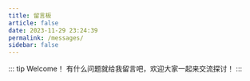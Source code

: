 ```yaml
---
title: 留言板
article: false
date: 2023-11-29 23:24:39
permalink: /messages/
sidebar: false
---
```


::: tip Welcome！
有什么问题就给我留言吧，欢迎大家一起来交流探讨！
:::
